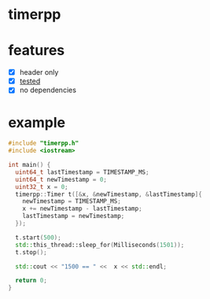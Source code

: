 # timerpp

# features

- [X] header only
- [X] [tested](tests.cpp)
- [X] no dependencies

# example

```c++
#include "timerpp.h"
#include <iostream>

int main() {
  uint64_t lastTimestamp = TIMESTAMP_MS;
  uint64_t newTimestamp = 0;
  uint32_t x = 0;
  timerpp::Timer t([&x, &newTimestamp, &lastTimestamp]{
    newTimestamp = TIMESTAMP_MS;
    x += newTimestamp - lastTimestamp;
    lastTimestamp = newTimestamp;
  });

  t.start(500);
  std::this_thread::sleep_for(Milliseconds(1501));
  t.stop();

  std::cout << "1500 == " <<  x << std::endl;

  return 0;
}
```